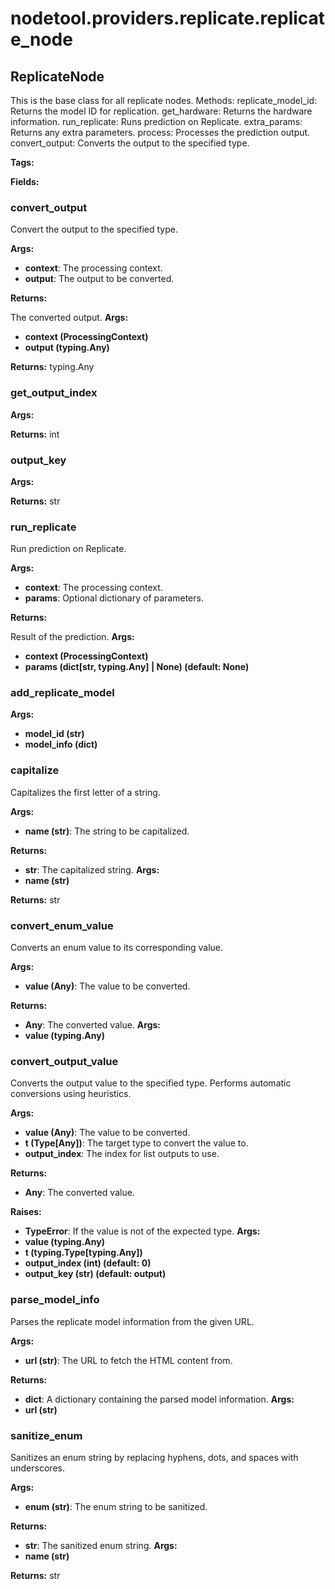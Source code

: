 # nodetool.providers.replicate.replicate_node

## ReplicateNode

This is the base class for all replicate nodes.
Methods:
replicate_model_id: Returns the model ID for replication.
get_hardware: Returns the hardware information.
run_replicate: Runs prediction on Replicate.
extra_params: Returns any extra parameters.
process: Processes the prediction output.
convert_output: Converts the output to the specified type.

**Tags:** 

**Fields:**

### convert_output

Convert the output to the specified type.


**Args:**

- **context**: The processing context.
- **output**: The output to be converted.


**Returns:**

The converted output.
**Args:**
- **context (ProcessingContext)**
- **output (typing.Any)**

**Returns:** typing.Any

### get_output_index

**Args:**

**Returns:** int

### output_key

**Args:**

**Returns:** str

### run_replicate

Run prediction on Replicate.


**Args:**

- **context**: The processing context.
- **params**: Optional dictionary of parameters.


**Returns:**

Result of the prediction.
**Args:**
- **context (ProcessingContext)**
- **params (dict[str, typing.Any] | None) (default: None)**


### add_replicate_model

**Args:**
- **model_id (str)**
- **model_info (dict)**

### capitalize

Capitalizes the first letter of a string.


**Args:**

- **name (str)**: The string to be capitalized.


**Returns:**

- **str**: The capitalized string.
**Args:**
- **name (str)**

**Returns:** str

### convert_enum_value

Converts an enum value to its corresponding value.


**Args:**

- **value (Any)**: The value to be converted.


**Returns:**

- **Any**: The converted value.
**Args:**
- **value (typing.Any)**

### convert_output_value

Converts the output value to the specified type.
Performs automatic conversions using heuristics.


**Args:**

- **value (Any)**: The value to be converted.
- **t (Type[Any])**: The target type to convert the value to.
- **output_index**: The index for list outputs to use.


**Returns:**

- **Any**: The converted value.


**Raises:**

- **TypeError**: If the value is not of the expected type.
**Args:**
- **value (typing.Any)**
- **t (typing.Type[typing.Any])**
- **output_index (int) (default: 0)**
- **output_key (str) (default: output)**

### parse_model_info

Parses the replicate model information from the given URL.


**Args:**

- **url (str)**: The URL to fetch the HTML content from.


**Returns:**

- **dict**: A dictionary containing the parsed model information.
**Args:**
- **url (str)**

### sanitize_enum

Sanitizes an enum string by replacing hyphens, dots, and spaces with underscores.


**Args:**

- **enum (str)**: The enum string to be sanitized.


**Returns:**

- **str**: The sanitized enum string.
**Args:**
- **name (str)**

**Returns:** str

